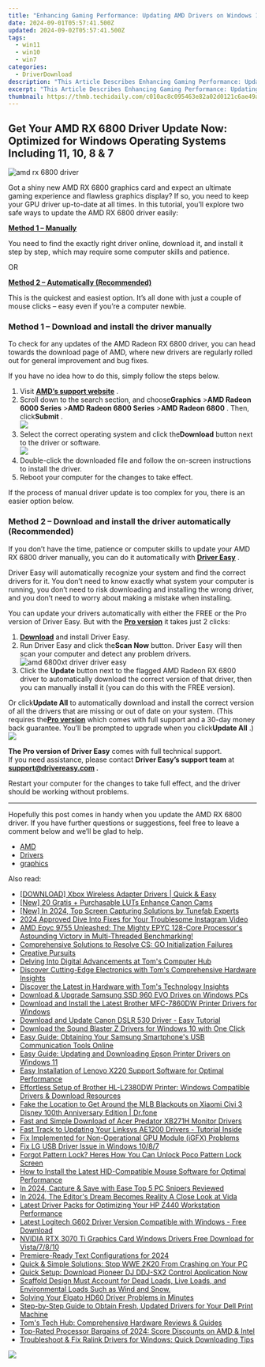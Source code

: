 ```yaml
---
title: "Enhancing Gaming Performance: Updating AMD Drivers on Windows 10, 11, and 7 Platforms"
date: 2024-09-01T05:57:41.500Z
updated: 2024-09-02T05:57:41.500Z
tags:
  - win11
  - win10
  - win7
categories:
  - DriverDownload
description: "This Article Describes Enhancing Gaming Performance: Updating AMD Drivers on Windows 10, 11, and 7 Platforms"
excerpt: "This Article Describes Enhancing Gaming Performance: Updating AMD Drivers on Windows 10, 11, and 7 Platforms"
thumbnail: https://thmb.techidaily.com/c010ac8c095463e82a02d0121c6ae49a6934a26c38ee953e2dee2be944508d80.jpg
---
```


## Get Your AMD RX 6800 Driver Update Now: Optimized for Windows Operating Systems Including 11, 10, 8 & 7

![amd rx 6800 driver](https://images.drivereasy.com/wp-content/uploads/2020/12/feature-image-1.jpg)

 Got a shiny new AMD RX 6800 graphics card and expect an ultimate gaming experience and flawless graphics display? If so, you need to keep your GPU driver up-to-date at all times. In this tutorial, you’ll explore two safe ways to update the AMD RX 6800 driver easily:

**[Method 1 – Manually](https://tools.techidaily.com/drivereasy/download/)**

 You need to find the exactly right driver online, download it, and install it step by step, which may require some computer skills and patience.

OR

**[Method 2 – Automatically (Recommended)](https://www.drivereasy.com/knowledge/amd-rx-6800-driver-download-for-windows/#method2)**

 This is the quickest and easiest option. It’s all done with just a couple of mouse clicks – easy even if you’re a computer newbie.

### Method 1 – Download and install the driver manually

 To check for any updates of the AMD Radeon RX 6800 driver, you can head towards the download page of AMD, where new drivers are regularly rolled out for general improvement and bug fixes.

If you have no idea how to do this, simply follow the steps below.

1. Visit **[AMD’s support website](https://www.amd.com/en/support)**  .
2. Scroll down to the search section, and choose**Graphics** \>**AMD Radeon 6000 Series** \>**AMD Radeon 6800 Series** \>**AMD Radeon 6800** . Then, click**Submit** .  
![](https://images.drivereasy.com/wp-content/uploads/2020/12/a.jpg)
3. Select the correct operating system and click the**Download** button next to the driver or software.  
![](https://images.drivereasy.com/wp-content/uploads/2020/12/b.jpg)
4. Double-click the downloaded file and follow the on-screen instructions to install the driver.
5. Reboot your computer for the changes to take effect.

 If the process of manual driver update is too complex for you, there is an easier option below.

### Method 2 – Download and install the driver automatically (Recommended)

 If you don’t have the time, patience or computer skills to update your AMD RX 6800 driver manually, you can do it automatically with **[Driver Easy](https://tools.techidaily.com/drivereasy/download/)**  .

 Driver Easy will automatically recognize your system and find the correct drivers for it. You don’t need to know exactly what system your computer is running, you don’t need to risk downloading and installing the wrong driver, and you don’t need to worry about making a mistake when installing.

 You can update your drivers automatically with either the FREE or the Pro version of Driver Easy. But with the **[Pro version](https://tools.techidaily.com/drivereasy/download/)**  it takes just 2 clicks:

1. **[Download](https://tools.techidaily.com/drivereasy/download/)**  and install Driver Easy.
2. Run Driver Easy and click the**Scan Now** button. Driver Easy will then scan your computer and detect any problem drivers.  
![amd 6800xt driver driver easy](https://images.drivereasy.com/wp-content/uploads/2020/12/de-1.jpg)
3. Click the **Update**  button next to the flagged AMD Radeon RX 6800 driver to automatically download the correct version of that driver, then you can manually install it (you can do this with the FREE version).  

 Or click**Update All** to automatically download and install the correct version of all the drivers that are missing or out of date on your system. (This requires the[**Pro version**](https://tools.techidaily.com/drivereasy/download/) which comes with full support and a 30-day money back guarantee. You’ll be prompted to upgrade when you click**Update All** .)  
![](https://images.drivereasy.com/wp-content/uploads/2020/12/amd-6800-de-2.jpg)

**The Pro version of Driver Easy** comes with full technical support.  
 If you need assistance, please contact **Driver Easy’s support team** at **[support@drivereasy.com](https://tools.techidaily.com/drivereasy/download/) .**

 Restart your computer for the changes to take full effect, and the driver should be working without problems.

---

 Hopefully this post comes in handy when you update the AMD RX 6800 driver. If you have further questions or suggestions, feel free to leave a comment below and we’ll be glad to help.

* [AMD](https://tools.techidaily.com/drivereasy/download/)
* [Drivers](https://tools.techidaily.com/drivereasy/download/)
* [graphics](https://tools.techidaily.com/drivereasy/download/)

<ins class="adsbygoogle"
     style="display:block"
     data-ad-format="autorelaxed"
     data-ad-client="ca-pub-7571918770474297"
     data-ad-slot="1223367746"></ins>



<ins class="adsbygoogle"
     style="display:block"
     data-ad-client="ca-pub-7571918770474297"
     data-ad-slot="8358498916"
     data-ad-format="auto"
     data-full-width-responsive="true"></ins>

<span class="atpl-alsoreadstyle">Also read:</span>
<div><ul>
<li><a href="https://hardware-updates.techidaily.com/download-xbox-wireless-adapter-drivers-quick-and-easy/"><u>[DOWNLOAD] Xbox Wireless Adapter Drivers | Quick & Easy</u></a></li>
<li><a href="https://extra-tips.techidaily.com/new-20-gratis-plus-purchasable-luts-enhance-canon-cams/"><u>[New] 20 Gratis + Purchasable LUTs  Enhance Canon Cams</u></a></li>
<li><a href="https://digital-screen-recording.techidaily.com/new-in-2024-top-screen-capturing-solutions-by-tunefab-experts/"><u>[New] In 2024, Top Screen Capturing Solutions by Tunefab Experts</u></a></li>
<li><a href="https://instagram-clips.techidaily.com/2024-approved-dive-into-fixes-for-your-troublesome-instagram-video/"><u>2024 Approved  Dive Into Fixes for Your Troublesome Instagram Video</u></a></li>
<li><a href="https://hardware-updates.techidaily.com/amd-epyc-9755-unleashed-the-mighty-epyc-128-core-processors-astounding-victory-in-multi-threaded-benchmarking/"><u>AMD Epyc 9755 Unleashed: The Mighty EPYC 128-Core Processor's Astounding Victory in Multi-Threaded Benchmarking!</u></a></li>
<li><a href="https://win-solutions.techidaily.com/comprehensive-solutions-to-resolve-cs-go-initialization-failures/"><u>Comprehensive Solutions to Resolve CS: GO Initialization Failures</u></a></li>
<li><a href="https://hardware-updates.techidaily.com/creative-pursuits/"><u>Creative Pursuits</u></a></li>
<li><a href="https://hardware-updates.techidaily.com/delving-into-digital-advancements-at-toms-computer-hub/"><u>Delving Into Digital Advancements at Tom's Computer Hub</u></a></li>
<li><a href="https://hardware-updates.techidaily.com/discover-cutting-edge-electronics-with-toms-comprehensive-hardware-insights/"><u>Discover Cutting-Edge Electronics with Tom's Comprehensive Hardware Insights</u></a></li>
<li><a href="https://hardware-updates.techidaily.com/discover-the-latest-in-hardware-with-toms-technology-insights/"><u>Discover the Latest in Hardware with Tom's Technology Insights</u></a></li>
<li><a href="https://hardware-updates.techidaily.com/download-and-upgrade-samsung-ssd-960-evo-drives-on-windows-pcs/"><u>Download & Upgrade Samsung SSD 960 EVO Drives on Windows PCs</u></a></li>
<li><a href="https://hardware-updates.techidaily.com/download-and-install-the-latest-brother-mfc-7860dw-printer-drivers-for-windows/"><u>Download and Install the Latest Brother MFC-7860DW Printer Drivers for Windows</u></a></li>
<li><a href="https://hardware-updates.techidaily.com/download-and-update-canon-dslr-530-driver-easy-tutorial/"><u>Download and Update Canon DSLR 530 Driver - Easy Tutorial</u></a></li>
<li><a href="https://hardware-updates.techidaily.com/download-the-sound-blaster-z-drivers-for-windows-10-with-one-click/"><u>Download the Sound Blaster Z Drivers for Windows 10 with One Click</u></a></li>
<li><a href="https://hardware-updates.techidaily.com/easy-guide-obtaining-your-samsung-smartphones-usb-communication-tools-online/"><u>Easy Guide: Obtaining Your Samsung Smartphone's USB Communication Tools Online</u></a></li>
<li><a href="https://hardware-updates.techidaily.com/easy-guide-updating-and-downloading-epson-printer-drivers-on-windows-11/"><u>Easy Guide: Updating and Downloading Epson Printer Drivers on Windows 11</u></a></li>
<li><a href="https://hardware-updates.techidaily.com/easy-installation-of-lenovo-x220-support-software-for-optimal-performance/"><u>Easy Installation of Lenovo X220 Support Software for Optimal Performance</u></a></li>
<li><a href="https://hardware-updates.techidaily.com/effortless-setup-of-brother-hl-l2380dw-printer-windows-compatible-drivers-and-download-resources/"><u>Effortless Setup of Brother HL-L2380DW Printer: Windows Compatible Drivers & Download Resources</u></a></li>
<li><a href="https://fake-location.techidaily.com/fake-the-location-to-get-around-the-mlb-blackouts-on-xiaomi-civi-3-disney-100th-anniversary-edition-drfone-by-drfone-virtual-android/"><u>Fake the Location to Get Around the MLB Blackouts on Xiaomi Civi 3 Disney 100th Anniversary Edition | Dr.fone</u></a></li>
<li><a href="https://hardware-updates.techidaily.com/1722972987540-fast-and-simple-download-of-acer-predator-xb271h-monitor-drivers/"><u>Fast and Simple Download of Acer Predator XB271H Monitor Drivers</u></a></li>
<li><a href="https://hardware-updates.techidaily.com/fast-track-to-updating-your-linksys-ae1200-drivers-tutorial-inside/"><u>Fast Track to Updating Your Linksys AE1200 Drivers - Tutorial Inside</u></a></li>
<li><a href="https://hardware-updates.techidaily.com/fix-implemented-for-non-operational-gpu-module-igfx-problems/"><u>Fix Implemented for Non-Operational GPU Module (iGFX) Problems</u></a></li>
<li><a href="https://hardware-updates.techidaily.com/fix-lg-usb-driver-issue-in-windows-1087/"><u>Fix LG USB Driver Issue in Windows 10/8/7</u></a></li>
<li><a href="https://easy-unlock-android.techidaily.com/forgot-pattern-lock-heres-how-you-can-unlock-poco-pattern-lock-screen-by-drfone-android/"><u>Forgot Pattern Lock? Heres How You Can Unlock Poco Pattern Lock Screen</u></a></li>
<li><a href="https://hardware-updates.techidaily.com/how-to-install-the-latest-hid-compatible-mouse-software-for-optimal-performance/"><u>How to Install the Latest HID-Compatible Mouse Software for Optimal Performance</u></a></li>
<li><a href="https://screen-sharing-recording.techidaily.com/in-2024-capture-and-save-with-ease-top-5-pc-snipers-reviewed/"><u>In 2024, Capture & Save with Ease  Top 5 PC Snipers Reviewed</u></a></li>
<li><a href="https://some-approaches.techidaily.com/in-2024-the-editors-dream-becomes-reality-a-close-look-at-vida/"><u>In 2024, The Editor's Dream Becomes Reality  A Close Look at Vida</u></a></li>
<li><a href="https://hardware-updates.techidaily.com/latest-driver-packs-for-optimizing-your-hp-z440-workstation-performance/"><u>Latest Driver Packs for Optimizing Your HP Z440 Workstation Performance</u></a></li>
<li><a href="https://hardware-updates.techidaily.com/latest-logitech-g602-driver-version-compatible-with-windows-free-download/"><u>Latest Logitech G602 Driver Version Compatible with Windows - Free Download</u></a></li>
<li><a href="https://hardware-updates.techidaily.com/nvidia-rtx-3070-ti-graphics-card-windows-drivers-free-download-for-vista7810/"><u>NVIDIA RTX 3070 Ti Graphics Card Windows Drivers Free Download for Vista/7/8/10</u></a></li>
<li><a href="https://extra-support.techidaily.com/premiere-ready-text-configurations-for-2024/"><u>Premiere-Ready Text Configurations for 2024</u></a></li>
<li><a href="https://win-able.techidaily.com/quick-and-simple-solutions-stop-wwe-2k20-from-crashing-on-your-pc/"><u>Quick & Simple Solutions: Stop WWE 2K20 From Crashing on Your PC</u></a></li>
<li><a href="https://hardware-updates.techidaily.com/1722967404468-quick-setup-download-pioneer-dj-ddj-sx2-control-application-now/"><u>Quick Setup: Download Pioneer DJ DDJ-SX2 Control Application Now</u></a></li>
<li><a href="https://hardware-updates.techidaily.com/scaffold-design-must-account-for-dead-loads-live-loads-and-environmental-loads-such-as-wind-and-snow/"><u>Scaffold Design Must Account for Dead Loads, Live Loads, and Environmental Loads Such as Wind and Snow.</u></a></li>
<li><a href="https://hardware-updates.techidaily.com/solving-your-elgato-hd60-driver-problems-in-minutes/"><u>Solving Your Elgato HD60 Driver Problems in Minutes</u></a></li>
<li><a href="https://hardware-updates.techidaily.com/step-by-step-guide-to-obtain-fresh-updated-drivers-for-your-dell-print-machine/"><u>Step-by-Step Guide to Obtain Fresh, Updated Drivers for Your Dell Print Machine</u></a></li>
<li><a href="https://hardware-updates.techidaily.com/toms-tech-hub-comprehensive-hardware-reviews-and-guides/"><u>Tom's Tech Hub: Comprehensive Hardware Reviews & Guides</u></a></li>
<li><a href="https://hardware-updates.techidaily.com/top-rated-processor-bargains-of-2024-score-discounts-on-amd-and-intel/"><u>Top-Rated Processor Bargains of 2024: Score Discounts on AMD & Intel</u></a></li>
<li><a href="https://hardware-updates.techidaily.com/troubleshoot-and-fix-ralink-drivers-for-windows-quick-downloading-tips/"><u>Troubleshoot & Fix Ralink Drivers for Windows: Quick Downloading Tips</u></a></li>
</ul></div>

<!-- affiliate ads begin -->
<a href="https://secure.2checkout.com/order/checkout.php?PRODS=37100474&QTY=1&AFFILIATE=108875&CART=1"><img src="https://awario.com/images/pages/index/img-leads-1280@1x.avif" border="0"></a>
<!-- affiliate ads end -->